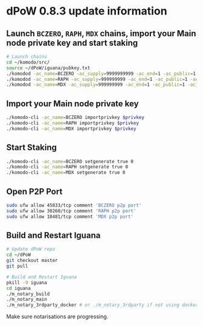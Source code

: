 # dPoW 0.8.3 update information

## Launch `BCZERO`, `RAPH`, `MDX` chains, import your Main node private key and start staking

```bash
# Launch chains
cd ~/komodo/src/
source ~/dPoW/iguana/pubkey.txt
./komodod -ac_name=BCZERO -ac_supply=9999999999 -ac_end=1 -ac_public=1 -ac_staked=50 -addnode=65.21.52.182 -pubkey=$pubkey &
./komodod -ac_name=RAPH -ac_supply=999999999 -ac_end=1 -ac_public=1 -ac_staked=50 -addnode=65.21.52.182 -pubkey=$pubkey &
./komodod -ac_name=MDX -ac_supply=999999999 -ac_end=1 -ac_public=1 -ac_staked=50 -addnode=65.21.52.182 -pubkey=$pubkey &
```

## Import your Main node private key

```bash
./komodo-cli -ac_name=BCZERO importprivkey $privkey
./komodo-cli -ac_name=RAPH importprivkey $privkey
./komodo-cli -ac_name=MDX importprivkey $privkey
```

## Start Staking

```bash
./komodo-cli -ac_name=BCZERO setgenerate true 0
./komodo-cli -ac_name=RAPH setgenerate true 0
./komodo-cli -ac_name=MDX setgenerate true 0
```

## Open P2P Port

```bash
sudo ufw allow 45833/tcp comment 'BCZERO p2p port'
sudo ufw allow 30260/tcp comment 'RAPH p2p port'
sudo ufw allow 18481/tcp comment 'MDX p2p port'
```

## Build and Restart Iguana

```bash
# Update dPoW repo
cd ~/dPoW
git checkout master
git pull

# Build and Restart Iguana
pkill -9 iguana
cd iguana
./m_notary_build
./m_notary_main
./m_notary_3rdparty_docker # or ./m_notary_3rdparty if not using docker
```

Make sure notarisations are progressing.

